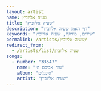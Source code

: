 ```yaml
---
layout: artist
name: שעיה אליוביץ
title: "שעיה אליוביץ"
description: "דף האמן שעיה אליוביץ"
keywords: "שירים, מוזיקה, שעיה אליוביץ"
permalink: /artists/שעיה-אליוביץ/
redirect_from:
  - /artists/list/שעיה אליוביץ
songs:
  - number: "33547"
    name: "עוד אביכם חי"
    album: "סינגלים"
    artist: "שעיה אליוביץ"
---
```

